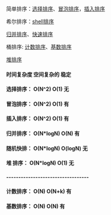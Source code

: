 简单排序：[选择排序](https://github.com/sihaihou/algorithm/tree/master/src/com/reyco/algorithm/sort/SelectionSort.java)、[冒泡排序](https://github.com/sihaihou/algorithm/tree/master/src/com/reyco/algorithm/sort/BubbleSort.java)，[插入排序](https://github.com/sihaihou/algorithm/tree/master/src/com/reyco/algorithm/sort/InsertSort.java)

希尔排序：[shell排序](https://github.com/sihaihou/algorithm/tree/master/src/com/reyco/algorithm/sort/ShellSort.java)

[归并排序](https://github.com/sihaihou/algorithm/tree/master/src/com/reyco/algorithm/sort/MergeSort.java)、[快速排序](https://github.com/sihaihou/algorithm/tree/master/src/com/reyco/algorithm/sort/QuickSort.java)


桶排序: [计数排序](https://github.com/sihaihou/algorithm/tree/master/src/com/reyco/algorithm/sort/CountSort.java)、[基数排序](https://github.com/sihaihou/algorithm/tree/master/src/com/reyco/algorithm/sort/RadixSort.java)

[堆排序](https://github.com/sihaihou/algorithm/tree/master/src/com/reyco/algorithm/sort/HeapSort.java)

####	           时间复杂度    空间复杂的  稳定
#### 选择排序：          O(N^2)        O(1)       无
#### 冒泡排序：          O(N^2)        O(1)       有
#### 插入排序：          O(N^2)        O(1)       有
#### 归并排序：          O(N*logN)     O(N)       有
#### 随机快排：          O(N*logN)     O(logN)    无
#### 堆 排序：           O(N*logN)     O(1)       无 
#### ----------------------------------
#### 计数排序：          O(N)          O(N+k)     有 
#### 基数排序：          O(N)          O(N)       有 
